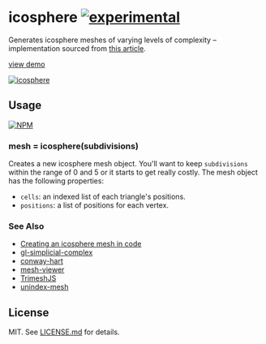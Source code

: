# icosphere [![experimental](http://badges.github.io/stability-badges/dist/experimental.svg)](http://github.com/badges/stability-badges)

Generates icosphere meshes of varying levels of complexity – implementation
sourced from [this article](http://blog.andreaskahler.com/2009/06/creating-icosphere-mesh-in-code.html).

[view demo](http://hughsk.io/icosphere)

[![icosphere](http://imgur.com/7PwoXuz.png)](http://hughsk.io/icosphere)

## Usage

[![NPM](https://nodei.co/npm/icosphere.png)](https://nodei.co/npm/icosphere/)

### mesh = icosphere(subdivisions)

Creates a new icosphere mesh object. You'll want to keep `subdivisions` within
the range of 0 and 5 or it starts to get really costly. The mesh object has
the following properties:

* `cells`: an indexed list of each triangle's positions.
* `positions`: a list of positions for each vertex.

### See Also

* [Creating an icosphere mesh in code](http://blog.andreaskahler.com/2009/06/creating-icosphere-mesh-in-code.html)
* [gl-simplicial-complex](https://github.com/mikolalysenko/gl-simplicial-complex)
* [conway-hart](https://github.com/mikolalysenko/conway-hart)
* [mesh-viewer](https://github.com/mikolalysenko/mesh-viewer)
* [TrimeshJS](https://github.com/mikolalysenko/TrimeshJS)
* [unindex-mesh](https://github.com/hughsk/unindex-mesh)

## License

MIT. See [LICENSE.md](http://github.com/hughsk/icosphere/blob/master/LICENSE.md) for details.
